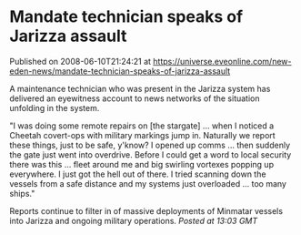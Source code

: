 # Mandate technician speaks of Jarizza assault
Published on 2008-06-10T21:24:21 at https://universe.eveonline.com/new-eden-news/mandate-technician-speaks-of-jarizza-assault

A maintenance technician who was present in the Jarizza system has delivered an eyewitness account to news networks of the situation unfolding in the system.

"I was doing some remote repairs on [the stargate] ... when I noticed a Cheetah covert-ops with military markings jump in. Naturally we report these things, just to be safe, y'know? I opened up comms ... then suddenly the gate just went into overdrive. Before I could get a word to local security there was this ... fleet around me and big swirling vortexes popping up everywhere. I just got the hell out of there. I tried scanning down the vessels from a safe distance and my systems just overloaded ... too many ships." 

Reports continue to filter in of massive deployments of Minmatar vessels into Jarizza and ongoing military operations. _Posted at 13:03 GMT_
